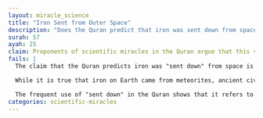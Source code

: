 ```yaml
---
layout: miracle_science
title: "Iron Sent from Outer Space"
description: "Does the Quran predict that iron was sent down from space?"
surah: 57
ayah: 25
claim: Proponents of scientific miracles in the Quran argue that this verse predicts the extraterrestrial origin of iron. They claim that the phrase "sent down" refers to iron being brought to Earth from space, specifically through meteorites. This interpretation is used to suggest that the Quran contains advanced scientific knowledge about the origins of materials on Earth.
fails: |
  The claim that the Quran predicts iron was "sent down" from space is based on a misinterpretation of the phrase. In the Quran, "sent down" is used in various contexts to signify God's provision, not a literal descent from space. It refers to both physical items like rain and abstract concepts like divine guidance. The same phrase is used for many blessings, including water and cattle, making it a common metaphor rather than a scientific insight.

  While it is true that iron on Earth came from meteorites, ancient civilizations already knew about meteoritic iron. For example, the Egyptians referred to it as "iron from the sky" and used it to craft tools. The idea that iron came from space was not a revelation unique to the Quran, but rather common knowledge observed by people of the time.

  The frequent use of "sent down" in the Quran shows that it refers to God's control over creation, not a literal explanation of the origins of materials. This selective interpretation ignores other similar verses, weakening the argument for a miraculous scientific prediction.
categories: scientific-miracles
---
```

